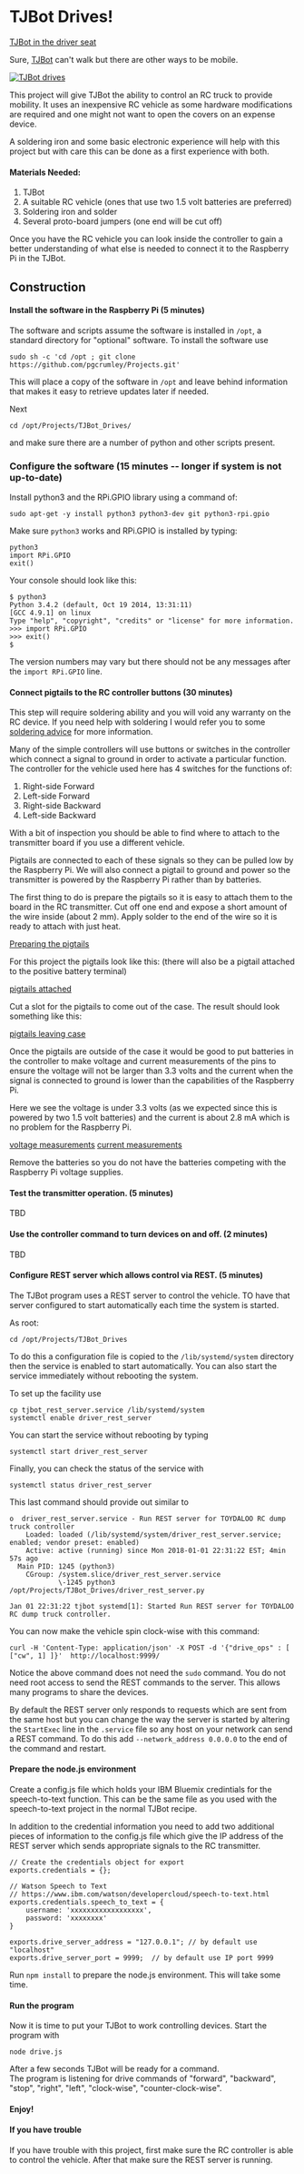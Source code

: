 # TJBot Drives!

[TJBot in the driver seat](images/TJBot_drives.png)

Sure, [TJBot](https://github.com/ibmtjbot/tjbot)
can't walk but there are other ways to be mobile.

[![TJBot drives](https://img.youtube.com/vi/AAlcMZAQDOI/0.jpg)](https://www.youtube.com/watch?v=AAlcMZAQDOI "TJBot drives")

This project will give TJBot the ability to control an RC truck to
provide mobility.  It uses an inexpensive RC vehicle as some hardware
modifications are required and one might not want to open the covers on
an expense device.

A soldering iron and some basic electronic experience will help with this 
project but with care this can be done as a first experience with both.

#### Materials Needed:  

1. TJBot
2. A suitable RC vehicle (ones that use two 1.5 volt batteries are preferred)
3. Soldering iron and solder
4. Several proto-board jumpers (one end will be cut off)

Once you have the RC vehicle you can look inside the controller to gain
a better understanding of what 
else is needed to connect it to the Raspberry Pi in the TJBot.

## Construction

#### Install the software in the Raspberry Pi (5 minutes)

The software and scripts assume the software is installed in `/opt`, a
standard directory for "optional" software.  To install the software use

    sudo sh -c 'cd /opt ; git clone https://github.com/pgcrumley/Projects.git'

This will place a copy of the software in `/opt` and leave behind
information that makes it easy to retrieve updates later if needed.

Next 

    cd /opt/Projects/TJBot_Drives/
    
and make sure there are
a number of python and other scripts present.

### Configure the software (15 minutes -- longer if system is not up-to-date)

Install python3 and the RPi.GPIO library using a command of:

    sudo apt-get -y install python3 python3-dev git python3-rpi.gpio

Make sure `python3` works and RPi.GPIO is installed by typing:

    python3
    import RPi.GPIO
    exit()

Your console should look like this:

    $ python3
    Python 3.4.2 (default, Oct 19 2014, 13:31:11)
    [GCC 4.9.1] on linux
    Type "help", "copyright", "credits" or "license" for more information.
    >>> import RPi.GPIO
    >>> exit()
    $

The version numbers may vary but there should not be any messages after the
`import RPi.GPIO` line.    

#### Connect pigtails to the RC controller buttons (30 minutes)

This step will require soldering ability and you will void any warranty
on the RC device.  If you need help with soldering I would refer you to some 
[soldering advice](http://www.instructables.com/id/How-to-Solder-Basic-Soldering-Guide/)
for more information.

Many of the simple controllers will use buttons or switches in the controller
which connect a signal to ground in order to activate a particular function.
The controller for the vehicle used here has 4 switches for the functions of:

1. Right-side Forward
2. Left-side Forward
3. Right-side Backward
4. Left-side Backward

With a bit of inspection you should be able to find where to attach to the 
transmitter board if you use a different vehicle.

Pigtails are connected to each of these signals so they can be pulled low by
the Raspberry Pi.  We will also connect a pigtail to ground and power so the 
transmitter is powered by the Raspberry Pi rather than by batteries.

The first thing to do is prepare the pigtails so it is easy to attach 
them to the board in the RC transmitter.  Cut off one end and expose a short
amount of the wire inside (about 2 mm).  Apply solder to the end of the wire
so it is ready to attach with just heat.

[Preparing the pigtails](images/preparing_pigtail.png)

For this project the pigtails look like this:  (there will also be a pigtail
attached to the positive battery terminal)

[pigtails attached](images/attaching_pigtails.png)

Cut a slot for the pigtails to come out of the case.  The result should look 
something like this:

[pigtails leaving case](images/controller_with_pigtails.png)

Once the pigtails are outside of the case it would be good to put batteries 
in the controller to make voltage and current measurements of the pins to 
ensure the voltage will not be larger than 3.3 volts and the current when the
signal is connected to ground is lower than the capabilities of the
Raspberry Pi.

Here we see the voltage is under 3.3 volts (as we expected since this is 
powered by two 1.5 volt batteries) and the current is about 2.8 mA which is
no problem for the Raspberry Pi.

[voltage measurements](images/checking_voltage.png)
[current measurements](images/checking_current.png)

Remove the batteries so you do not have the batteries competing with the 
Raspberry Pi voltage supplies.

#### Test the transmitter operation. (5 minutes)

TBD

#### Use the controller command to turn devices on and off. (2 minutes)

TBD

#### Configure REST server which allows control via REST. (5 minutes)

The TJBot program uses a REST server to control the vehicle.  TO have 
that server configured to start automatically each time the system is 
started.

As root:

    cd /opt/Projects/TJBot_Drives
    
To do this a configuration file is copied to the `/lib/systemd/system`
directory then the service is enabled to start automatically.  You can 
also start the service immediately without rebooting the system.

To set up the facility use

    cp tjbot_rest_server.service /lib/systemd/system
    systemctl enable driver_rest_server

You can start the service without rebooting by typing 

    systemctl start driver_rest_server

Finally, you can check the status of the service with 

    systemctl status driver_rest_server
    
This last command should provide out similar to 

    o  driver_rest_server.service - Run REST server for TOYDALOO RC dump truck controller
        Loaded: loaded (/lib/systemd/system/driver_rest_server.service; enabled; vendor preset: enabled)
        Active: active (running) since Mon 2018-01-01 22:31:22 EST; 4min 57s ago
      Main PID: 1245 (python3)
        CGroup: /system.slice/driver_rest_server.service
                \-1245 python3 /opt/Projects/TJBot_Drives/driver_rest_server.py

    Jan 01 22:31:22 tjbot systemd[1]: Started Run REST server for TOYDALOO RC dump truck controller.

You can now make the vehicle spin clock-wise with this command:

    curl -H 'Content-Type: application/json' -X POST -d '{"drive_ops" : [ ["cw", 1] ]}'  http://localhost:9999/

Notice the above command does not need the `sudo` command.  You do not need
root access to send the REST commands to the server.  This allows many
programs to share the devices.

By default the REST server only responds to requests which are sent from 
the same host but you can change the way the server is started by altering the 
`StartExec` line in the `.service` file so any host on your network
can send a REST command.  To do this add `--network_address 0.0.0.0`
to the end of the command and restart.

#### Prepare the node.js environment

Create a config.js file which holds your IBM Bluemix credintials for
the speech-to-text function.  This can be the same file as you used with 
the speech-to-text project in the normal TJBot recipe.

In addition to the credential information you need to add two additional
pieces of information to the config.js file which give the IP address 
of the REST server which sends appropriate signals to the RC transmitter.

    // Create the credentials object for export
    exports.credentials = {};

    // Watson Speech to Text
    // https://www.ibm.com/watson/developercloud/speech-to-text.html
    exports.credentials.speech_to_text = {
        username: 'xxxxxxxxxxxxxxxxxx',
        password: 'xxxxxxxx'
    }
    
    exports.drive_server_address = "127.0.0.1"; // by default use "localhost"
    exports.drive_server_port = 9999;  // by default use IP port 9999
    

Run `npm install` to prepare the node.js environment.  This will take
some time.

#### Run the program

Now it is time to put your TJBot to work controlling devices.  Start the
program with

    node drive.js

After a few seconds TJBot will be ready for a command.  
The program is listening for drive commands of "forward", "backward", "stop",
"right", "left", "clock-wise", "counter-clock-wise". 

#### Enjoy! 

#### If you have trouble

If you have trouble with this project, first make sure the RC controller is
able to control the vehicle.  After that make sure the REST server is running.







